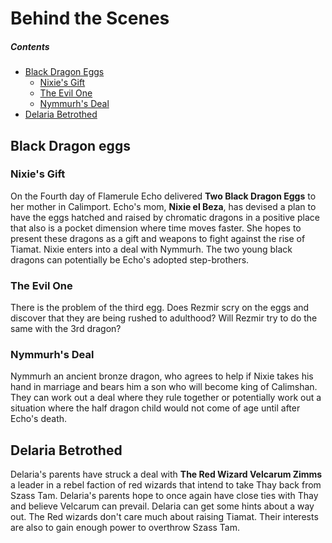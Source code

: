 # Behind the Scenes
##### Contents
* [Black Dragon Eggs](#black-dragon-eggs)
	* [Nixie's Gift](#nixie/'s-gift)
	* [The Evil One](#the-evil-one)
	* [Nymmurh's Deal](#nymmurh/'s-deal)
* [Delaria Betrothed](#delaria-betrothed)

## Black Dragon eggs
### Nixie's Gift
On the Fourth day of Flamerule Echo delivered **Two Black Dragon Eggs** to her mother in Calimport. Echo's mom, **Nixie el Beza**, has devised a plan to have the eggs hatched and raised by chromatic dragons in a positive place that also is a pocket dimension where time moves faster. She hopes to present these dragons as a gift and weapons to fight against the rise of Tiamat.
Nixie enters into a deal with Nymmurh.
The two young black dragons can potentially be Echo's adopted step-brothers.
### The Evil One
There is the problem of the third egg. Does Rezmir scry on the eggs and discover that they are being rushed to adulthood? Will Rezmir try to do the same with the 3rd dragon?
### Nymmurh's Deal
Nymmurh an ancient bronze dragon, who agrees to help if Nixie takes his hand in marriage and bears him a son who will become king of Calimshan. They can work out a deal where they rule together or potentially work out a situation where the half dragon child would not come of age until after Echo's death.
## Delaria Betrothed
Delaria's parents have struck a deal with **The Red Wizard Velcarum Zimms** a leader in a rebel faction of red wizards that intend to take Thay back from Szass Tam. Delaria's parents hope to once again have close ties with Thay and believe Velcarum can prevail.
Delaria can get some hints about a way out. The Red wizards don't care much about raising Tiamat. Their interests are also to gain enough power to overthrow Szass Tam.
